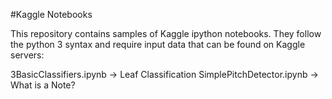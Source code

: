 #Kaggle Notebooks

This repository contains samples of Kaggle ipython notebooks. They follow the python 3 syntax and require input data that can be found on Kaggle servers:

3BasicClassifiers.ipynb -> Leaf Classification
SimplePitchDetector.ipynb -> What is a Note?
